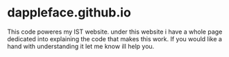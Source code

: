 # dappleface.github.io
This code poweres my IST website. under this website i have a whole page dedicated into explaining the code that makes this work. If you would like a hand with understanding it let me know ill help you.
